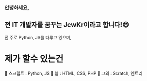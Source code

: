 ### 안녕하세요,

## 전 IT 개발자를 꿈꾸는 JcwKr이라고 합니다!😄

전 주로 Python, JS를 다루고 있으며,
# 제가 할수 있는건
💬 스크립트 : Python, JS
💬 웹 : HTML, CSS, PHP
💬 그외 : Scratch, 엔트리

<!--
**J1ilk/J1ilk** is a ✨ _special_ ✨ repository because its `README.md` (this file) appears on your GitHub profile.

Here are some ideas to get you started:

- 🔭 I’m currently working on ...
- 🌱 I’m currently learning ...
- 👯 I’m looking to collaborate on ...
- 🤔 I’m looking for help with ...
- 💬 Ask me about ...
- 📫 How to reach me: ...
- 😄 Pronouns: ...
- ⚡ Fun fact: ...
-->
